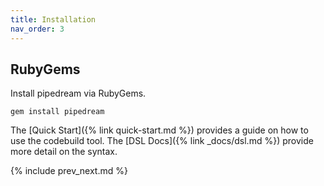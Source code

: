 ```yaml
---
title: Installation
nav_order: 3
---
```


## RubyGems

Install pipedream via RubyGems.

    gem install pipedream

The [Quick Start]({% link quick-start.md %}) provides a guide on how to use the codebuild tool.  The [DSL Docs]({% link _docs/dsl.md %}) provide more detail on the syntax.

{% include prev_next.md %}

